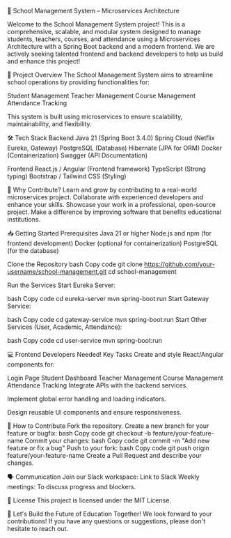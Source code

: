🏫 School Management System – Microservices Architecture

Welcome to the School Management System project! This is a comprehensive, scalable, and
modular system designed to manage students, teachers, courses, and attendance using a
Microservices Architecture with a Spring Boot backend and a modern frontend. We are actively
seeking talented frontend and backend developers to help us build and enhance this project!

🚀 Project Overview
The School Management System aims to streamline school operations by providing functionalities for:

Student Management
Teacher Management
Course Management
Attendance Tracking

This system is built using microservices to ensure scalability, maintainability, and flexibility.

🛠️ Tech Stack
Backend
Java 21 (Spring Boot 3.4.0)
Spring Cloud (Netflix Eureka, Gateway)
PostgreSQL (Database)
Hibernate (JPA for ORM)
Docker (Containerization)
Swagger (API Documentation)

Frontend
React.js / Angular (Frontend framework)
TypeScript (Strong typing)
Bootstrap / Tailwind CSS (Styling)




🌟 Why Contribute?
Learn and grow by contributing to a real-world microservices project.
Collaborate with experienced developers and enhance your skills.
Showcase your work in a professional, open-source project.
Make a difference by improving software that benefits educational institutions.


📥 Getting Started
Prerequisites
Java 21 or higher
Node.js and npm (for frontend development)
Docker (optional for containerization)
PostgreSQL (for the database)


Clone the Repository
bash
Copy code
git clone https://github.com/your-username/school-management.git
cd school-management


Run the Services
Start Eureka Server:

bash
Copy code
cd eureka-server
mvn spring-boot:run
Start Gateway Service:

bash
Copy code
cd gateway-service
mvn spring-boot:run
Start Other Services (User, Academic, Attendance):

bash
Copy code
cd user-service
mvn spring-boot:run


💻 Frontend Developers Needed!
Key Tasks
Create and style React/Angular components for:

Login Page
Student Dashboard
Teacher Management
Course Management
Attendance Tracking
Integrate APIs with the backend services.

Implement global error handling and loading indicators.

Design reusable UI components and ensure responsiveness.

🤝 How to Contribute
Fork the repository.
Create a new branch for your feature or bugfix:
bash
Copy code
git checkout -b feature/your-feature-name
Commit your changes:
bash
Copy code
git commit -m "Add new feature or fix a bug"
Push to your fork:
bash
Copy code
git push origin feature/your-feature-name
Create a Pull Request and describe your changes.


🗣️ Communication
Join our Slack workspace: Link to Slack
Weekly meetings: To discuss progress and blockers.


📄 License
This project is licensed under the MIT License.

🚀 Let's Build the Future of Education Together!
We look forward to your contributions! If you have any questions or suggestions, please don't hesitate to reach out.

